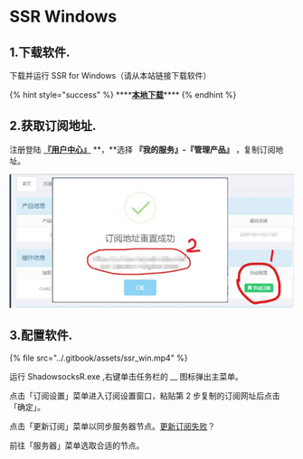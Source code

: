 # SSR Windows

## 1.下载软件.

下载并运行 SSR for Windows（请从本站链接下载软件）

{% hint style="success" %}
\*\*\*\*[**本地下载**](http://dl.nordss.com/ssr_win.zip)\*\*\*\*
{% endhint %}

## 2.获取订阅地址.

注册登陆 [**『用户中心』**](https://ss.5mu.me/) **，**选择 **『我的服务』-『管理产品』** ，复制订阅地址。

![](../.gitbook/assets/subscribe.jpg)

## 3.配置软件.

{% file src="../.gitbook/assets/ssr\_win.mp4" %}

运行 ShadowsocksR.exe ,右键单击任务栏的 __ 图标弹出主菜单。

点击「订阅设置」菜单进入订阅设置窗口，粘贴第 2 步复制的订阅网址后点击「确定」。

点击「更新订阅」菜单以同步服务器节点。[更新订阅失败](https://whaleblue.zendesk.com/hc/zh-tw/articles/360006581452)？

前往「服务器」菜单选取合适的节点。

